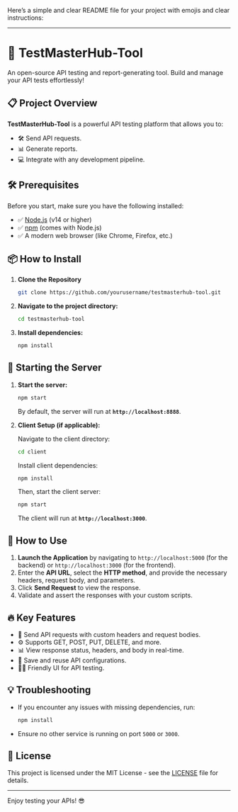 Here’s a simple and clear README file for your project with emojis and clear instructions:

---

# 🚀 **TestMasterHub-Tool** 

An open-source API testing and report-generating tool. Build and manage your API tests effortlessly!

## 📋 **Project Overview**

**TestMasterHub-Tool** is a powerful API testing platform that allows you to:

- 🛠️ Send API requests.
- 📊 Generate reports.
- 💻 Integrate with any development pipeline.

## 🛠️ **Prerequisites**

Before you start, make sure you have the following installed:

- ✅ [Node.js](https://nodejs.org/) (v14 or higher)
- ✅ [npm](https://www.npmjs.com/get-npm) (comes with Node.js)
- ✅ A modern web browser (like Chrome, Firefox, etc.)

## 📦 **How to Install**

1. **Clone the Repository**

   ```bash
   git clone https://github.com/yourusername/testmasterhub-tool.git
   ```

2. **Navigate to the project directory:**

   ```bash
   cd testmasterhub-tool
   ```

3. **Install dependencies:**

   ```bash
   npm install
   ```

## 🚀 **Starting the Server**

1. **Start the server:**

   ```bash
   npm start
   ```

   By default, the server will run at **`http://localhost:8888`**.

2. **Client Setup (if applicable):**

   Navigate to the client directory:

   ```bash
   cd client
   ```

   Install client dependencies:

   ```bash
   npm install
   ```

   Then, start the client server:

   ```bash
   npm start
   ```

   The client will run at **`http://localhost:3000`**.

## 🧪 **How to Use**

1. **Launch the Application** by navigating to `http://localhost:5000` (for the backend) or `http://localhost:3000` (for the frontend).
2. Enter the **API URL**, select the **HTTP method**, and provide the necessary headers, request body, and parameters.
3. Click **Send Request** to view the response.
4. Validate and assert the responses with your custom scripts.

## 🔥 **Key Features**

- 📝 Send API requests with custom headers and request bodies.
- ⚙️ Supports GET, POST, PUT, DELETE, and more.
- 📊 View response status, headers, and body in real-time.
- 💾 Save and reuse API configurations.
- 🧑‍💻 Friendly UI for API testing.

## 💡 **Troubleshooting**

- If you encounter any issues with missing dependencies, run:

  ```bash
  npm install
  ```

- Ensure no other service is running on port `5000` or `3000`.

## 📄 **License**

This project is licensed under the MIT License - see the [LICENSE](LICENSE) file for details.

---

Enjoy testing your APIs! 😎
